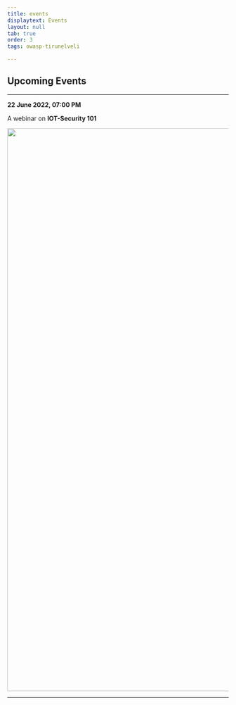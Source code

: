 ```yaml
---
title: events
displaytext: Events
layout: null
tab: true
order: 3
tags: owasp-tirunelveli

---
```


## Upcoming Events
<hr>

**22 June 2022, 07:00 PM**

A webinar on **IOT-Security 101**


<img src="assets/images/events/IOT-Security.jpg" width="720" height="1280" />

<hr>
